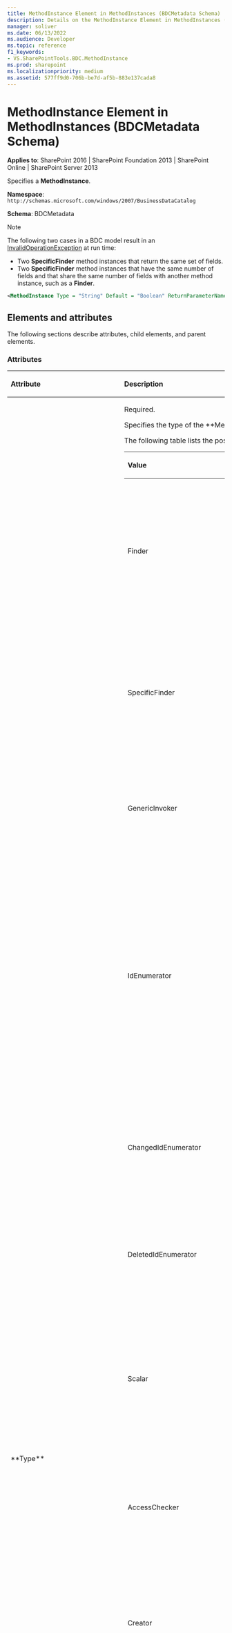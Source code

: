 ```yaml
---
title: MethodInstance Element in MethodInstances (BDCMetadata Schema)
description: Details on the MethodInstance Element in MethodInstances (BDCMetadata Schema)
manager: soliver
ms.date: 06/13/2022
ms.audience: Developer
ms.topic: reference
f1_keywords:
- VS.SharePointTools.BDC.MethodInstance
ms.prod: sharepoint
ms.localizationpriority: medium
ms.assetid: 577ff9d0-706b-be7d-af5b-883e137cada8
---
```


# MethodInstance Element in MethodInstances (BDCMetadata Schema)

**Applies to**: SharePoint 2016 | SharePoint Foundation 2013 | SharePoint Online | SharePoint Server 2013

Specifies a **MethodInstance**.

**Namespace**: `http://schemas.microsoft.com/windows/2007/BusinessDataCatalog`

**Schema**: BDCMetadata

> [!NOTE] 
> The following two cases in a BDC model result in an
[InvalidOperationException](https://msdn.microsoft.com/library/frlrfSystemInvalidOperationExceptionClassTopic.aspx)
at run time:
> 
> - Two **SpecificFinder** method instances that return the same set of fields.
> - Two **SpecificFinder** method instances that have the same number of fields and that share the same number of fields with another method instance, such as a **Finder**.

```XML
<MethodInstance Type = "String" Default = "Boolean" ReturnParameterName = "String" ReturnTypeDescriptorName = "String" ReturnTypeDescriptorLevel = "Integer" Name = "String" DefaultDisplayName = "String" IsCached = "Boolean"> </MethodInstance>
```

## Elements and attributes

The following sections describe attributes, child elements, and parent elements.

### Attributes

<table>
<colgroup>
<col width="20%" />
<col width="80%" />
</colgroup>
<thead>
<tr class="header">
<th align="left"><p>Attribute</p></th>
<th align="left"><p>Description</p></th>
</tr>
</thead>
<tbody>
<tr class="odd">
<td align="left"><p>**Type**</p></td>
<td align="left"><p>Required.</p>
<p>Specifies the type of the **MethodInstance**.</p>
<p>The following table lists the possible values for this attribute.</p>
<div class="tableSection">
<table>
<colgroup>
<col width="20%" />
<col width="80%" />
</colgroup>
<thead>
<tr class="header">
<th align="left"><p>Value</p></th>
<th align="left"><p>Description</p></th>
</tr>
</thead>
<tbody>
<tr class="odd">
<td align="left"><p>Finder</p></td>
<td align="left"><p>A type of **MethodInstance** that can be called to return a collection of zero or more **EntityInstances** of a particular **Entity**. **Finder** input is defined by the **FilterDescriptors** that are contained in the **Method** that contains the **Finder**.</p></td>
</tr>
<tr class="even">
<td align="left"><p>SpecificFinder</p></td>
<td align="left"><p>A type of **MethodInstance** that can be called to return a specific **EntityInstance** of a specific **Entity** given its **EntityInstanceId**. **SpecificFinder** input is defined and ordered by the **Identifiers** that are associated with the **Entity**.</p></td>
</tr>
<tr class="odd">
<td align="left"><p>GenericInvoker</p></td>
<td align="left"><p>A type of **MethodInstance** that can be called to perform a specific task in an external system. **GenericInvoker** input and output is specific to the **Method**.</p></td>
</tr>
<tr class="even">
<td align="left"><p>IdEnumerator</p></td>
<td align="left"><p>A type of **MethodInstance** that can be called to return the **Field** values that represent the identity of **EntityInstances** of a specific **Entity**. The **IdEnumerator** input is defined by the **FilterDescriptors** that are contained in the method that contains the **IdEnumerator** to get the list of IDs, which are the unique keys for each entity that should be searchable. This method instance enables external data search in Microsoft SharePoint Server 2010.</p></td>
</tr>
<tr class="odd">
<td align="left"><p>ChangedIdEnumerator</p></td>
<td align="left"><p>A type of **MethodInstance** that can be called to retrieve **EntityInstanceIds** of **EntityInstances** that were modified in an external system after a specified time.</p></td>
</tr>
<tr class="even">
<td align="left"><p>DeletedIdEnumerator</p></td>
<td align="left"><p>A type of **MethodInstance** that can be called to retrieve **EntityInstanceIds** of **EntityInstances** that were deleted from an external system after the specified time.</p></td>
</tr>
<tr class="odd">
<td align="left"><p>Scalar</p></td>
<td align="left"><p>A **MethodInstance** that returns a single value that you can invoke in the external system. For example, you can use a scalar method instance to get the total sales made to date from the external system. **Entities** have zero or more scalar method instances.</p></td>
</tr>
<tr class="even">
<td align="left"><p>AccessChecker</p></td>
<td align="left"><p>A type of **MethodInstance** that can be called to retrieve the permissions that the calling security principal has for each of a collection of **EntityInstances** that are identified by the specified **EntityInstanceIds**.</p></td>
</tr>
<tr class="odd">
<td align="left"><p>Creator</p></td>
<td align="left"><p>A type of **MethodInstance** that can be called to create an **EntityInstance**. The set of fields that are required to create the **EntityInstance** is referred to as the Creator View.</p></td>
</tr>
<tr class="even">
<td align="left"><p>Deleter</p></td>
<td align="left"><p>A type of **MethodInstance** that can be called to delete an **EntityInstance** with a specified **EntityInstanceId**.</p></td>
</tr>
<tr class="odd">
<td align="left"><p>Updater</p></td>
<td align="left"><p>A type of **MethodInstance** that can be called to update an **EntityInstance** identified by a specified **EntityInstanceId**. The set of fields that is required to update the **EntityInstance** is known as the Updater View. The set of fields whose values should be passed before they are changed is known as the PreUpdater View.</p></td>
</tr>
<tr class="even">
<td align="left"><p>StreamAccessor</p></td>
<td align="left"><p>A type of **MethodInstance** that can be called to retrieve a field of an **EntityInstance** in the form of a data stream of bytes.</p></td>
</tr>
<tr class="odd">
<td align="left"><p>BinarySecurityDescriptorAccessor</p></td>
<td align="left"><p>A type of **MethodInstance** that can be called to retrieve a sequence of bytes from an external system. The system-specific byte sequence describes a set of security principals and the associated permissions that each security principal has for the **EntityInstance** identified by a specified **EntityInstanceId**.</p></td>
</tr>
<tr class="even">
<td align="left"><p>BulkSpecificFinder</p></td>
<td align="left"><p>A type of **MethodInstance** that can be called to return a set of specific **EntityInstances** of an **Entity**, given a set of corresponding **EntityInstanceIds**.</p></td>
</tr>
<tr class="odd">
<td align="left"><p>BulkIdEnumerator</p></td>
<td align="left"><p>A type of **MethodInstance** that can be called to retrieve minimal information about the external items corresponding to the given identities. This method instance can be used to optimize synchronization of cached data. This method should return only the identities and version information of the external items that correspond to given **Identities**, which the calling application can compare with the local version to identify if anything has changed, and if so, request the changed external items to update the cached data.</p></td>
</tr>
</tbody>
</table>
</div></td>
</tr>
<tr class="even">
<td align="left"><p>**Default**</p></td>
<td align="left"><p>Optional.</p>
<p>Specifies whether the **MethodInstance** is the default among all **MethodInstances** that share its type within the containing external content type (**Entity**).</p>
<p>Default value: **false**</p>
<p>Attribute type: **Boolean**</p></td>
</tr>
<tr class="odd">
<td align="left"><p>**ReturnParameterName**</p></td>
<td align="left"><p>Optional.</p>
<p>The name of the **Parameter** that contains the **ReturnTypeDescriptor** of the **MethodInstance**. The **Direction** attribute of the **Parameter** must be a **ParameterDirection** attribute with a value of **Out**, **InOut**, or **Return**.</p>
<p>This attribute must be specified for all types of **MethodInstances** except **GenericInvoker**, **Creator**, **Deleter**, and **Updater**.</p>
<p>Attribute type: **String**</p></td>
</tr>
<tr class="even">
<td align="left"><p>**ReturnTypeDescriptorLevel**</p></td>
<td align="left"><p>Optional.</p>
<p>This has been deprecated. Use the **ReturnTypeDescriptorPath** instead.</p>
<p>Attribute type: **Integer**</p></td>
</tr>
<tr class="odd">
<td align="left"><p>**ReturnTypeDescriptorPath**</p></td>
<td align="left"><p>Optional.</p>
<p>The dotted path of the **TypeDescriptor** of the Association.</p>
<p>Attribute type: **String**</p></td>
</tr>
<tr class="even">
<td align="left"><p>**Name**</p></td>
<td align="left"><p>Required.</p>
<p>Specifies the name of the **MethodInstance**.</p>
<p>Attribute type: **String**</p></td>
</tr>
<tr class="odd">
<td align="left"><p>**DefaultDisplayName**</p></td>
<td align="left"><p>Optional.</p>
<p>Specifies the default display name for the **MethodInstance**.</p>
<p>Attribute type: **String**</p></td>
</tr>
<tr class="even">
<td align="left"><p>**IsCached**</p></td>
<td align="left"><p>Optional.</p>
<p>Specifies whether the **MethodInstance** is used frequently.</p>
<p>Default value: **true**</p>
<p>Attribute type: **Boolean**</p></td>
</tr>
</tbody>
</table>

### Child elements

  
| Element | Description |
| --- | --- |
| [LocalizedDisplayNames Element in MetadataObject (BDCMetadata Schema)](localizeddisplaynames-element-in-metadataobject-bdcmetadata-schema.md) | The localized display names of the \*\*MethodInstance\*\*. |
| [Properties Element in MetadataObject (BDCMetadata Schema)](properties-element-in-metadataobject-bdcmetadata-schema.md) | The properties of the \*\*MethodInstance\*\*. |
| [AccessControlList Element (BDCMetadata Schema)](accesscontrollist-element-bdcmetadata-schema.md) | The access control lists (ACLs) of the \*\*MethodInstance\*\*. |

### Parent elements

  
| Element | Description |
| --- | --- |
| [MethodInstances Element in Method (BDCMetadata Schema)](methodinstances-element-in-method-bdcmetadata-schema.md) | The \*\*MethodInstances\*\* element that contains this \*\*MethodInstance\*\*. |









